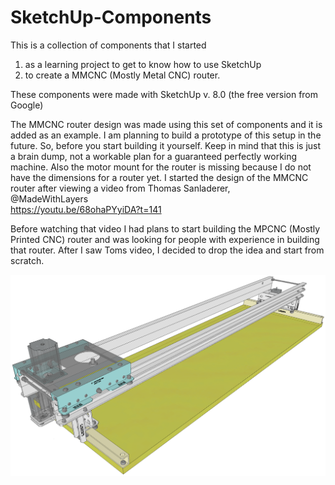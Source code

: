 # SketchUp-Components 

This is a collection of components that I started 
1) as a learning project to get to know how to use SketchUp 
2) to create a MMCNC (Mostly Metal CNC) router. 

These components were made with SketchUp v. 8.0 (the free version from Google)

The MMCNC router design was made using this set of components and it is added as an example. I am planning to build a prototype of this setup in the future. So, before you start building it yourself. Keep in mind that this is just a brain dump, not a workable plan for a guaranteed perfectly working machine. Also the motor mount for the router is missing because I do not have the dimensions for a router yet. 
I started the design of the MMCNC router after viewing a video from Thomas Sanladerer,  
@MadeWithLayers  
https://youtu.be/68ohaPYyiDA?t=141  
  
Before watching that video I had plans to start building the MPCNC (Mostly Printed CNC) router and was looking for people with experience in building that router. After I saw Toms video, I decided to drop the idea and start from scratch.

<img src="https://github.com/HenniePeters/SketchUp-Components/blob/main/MMCNC.png?raw=true"/> 
